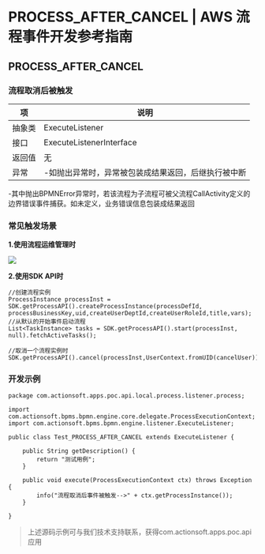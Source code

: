 # PROCESS_AFTER_CANCEL | AWS 流程事件开发参考指南

## PROCESS_AFTER_CANCEL

### 流程取消后被触发

项 | 说明  
---|---  
抽象类 | ExecuteListener  
接口 | ExecuteListenerInterface  
返回值 | 无  
异常 | -如抛出异常时，异常被包装成结果返回，后继执行被中断   
-其中抛出BPMNError异常时，若该流程为子流程可被父流程CallActivity定义的  
边界错误事件捕获。如未定义，业务错误信息包装成结果返回  
  
### 常见触发场景

**1.使用流程运维管理时**

![](https://docs.awspaas.com/reference-guide/aws-paas-process-listener-reference-guide/process_event/10.png)

**2.使用SDK API时**
    
    
    //创建流程实例
    ProcessInstance processInst = SDK.getProcessAPI().createProcessInstance(processDefId, processBusinessKey,uid,createUserDeptId,createUserRoleId,title,vars);
    //从默认的开始事件启动流程
    List<TaskInstance> tasks = SDK.getProcessAPI().start(processInst, null).fetchActiveTasks();
    
    //取消一个流程实例时
    SDK.getProcessAPI().cancel(processInst,UserContext.fromUID(cancelUser));
    

### 开发示例
    
    
    package com.actionsoft.apps.poc.api.local.process.listener.process;
    
    import com.actionsoft.bpms.bpmn.engine.core.delegate.ProcessExecutionContext;
    import com.actionsoft.bpms.bpmn.engine.listener.ExecuteListener;
    
    public class Test_PROCESS_AFTER_CANCEL extends ExecuteListener {
    
        public String getDescription() {
            return "测试用例";
        }
    
        public void execute(ProcessExecutionContext ctx) throws Exception {
            info("流程取消后事件被触发-->" + ctx.getProcessInstance());
        }
    
    }
    

> 上述源码示例可与我们技术支持联系，获得com.actionsoft.apps.poc.api应用